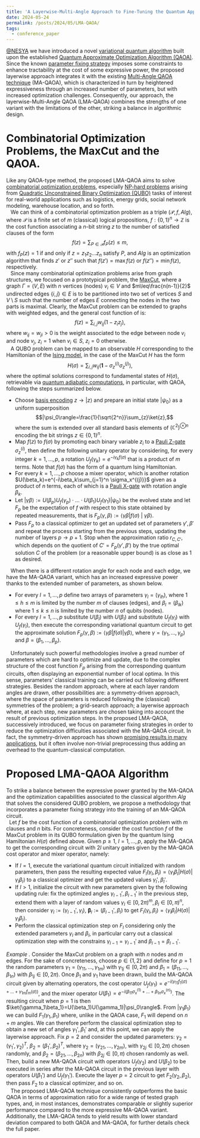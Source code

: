 ```yaml
---
title: 'A Layerwise-Multi-Angle Approach to Fine-Tuning the Quantum Approximate Optimization Algorithm'
date: 2024-05-24
permalink: /posts/2024/05/LMA-QAOA/
tags:
  - conference_paper
---
```


[@NESYA](https://github.com/NesyaLab) we have introduced a novel [variational quantum algorithm](https://arxiv.org/abs/2012.09265) built upon the established [Quantum Approximate Optimization Algorithm (QAOA)](https://arxiv.org/abs/1411.4028). Since the known [parameter fixing strategy](https://arxiv.org/abs/2108.05288) imposes some constraints to enhance tractability at the cost of some expressive power, the proposed layerwise approach integrates it with the existing [Multi-Angle QAOA technique](https://arxiv.org/abs/2109.11455) (MA-QAOA), which is characterized in turn by heightened expressiveness through an increased number of parameters, but with increased optimization challenges. Consequently, our approach, the layerwise-Multi-Angle QAOA (LMA-QAOA) combines the strengths of one variant with the limitations of the other, striking a balance in algorithmic design.

Combinatorial Optimization Problems, the MaxCut and the QAOA.
======
Like any QAOA-type method, the proposed LMA-QAOA aims to solve [combinatorial optimization problems](https://en.wikipedia.org/wiki/Combinatorial_optimization), especially [NP-hard problems](https://en.wikipedia.org/wiki/NP-hardness) arising from [Quadratic Unconstrained Binary Optimization (QUBO)](https://en.wikipedia.org/wiki/Quadratic_unconstrained_binary_optimization) tasks of interest for real-world applications such as logistics, energy grids, social network modeling, warehouse location, and so forth.<br>
&nbsp;&nbsp; We can think of a combinatorial optimization problem as a triple $(\mathcal{P},f,Alg)$, where $\mathcal{P}$ is a finite set of $m$ (classical) logical propositions, $f:\{0,1\}^n\to \mathbb{Z}$ is the cost function associating a $n$-bit string $z$ to the number of satisfied clauses of the form $$f(z)=\sum_{P\in\mathcal{P}}f_P(z) \leq m,$$ with $f_P(z)=1$ if and only if $z=z_1z_2\dots z_n$ satisfy $P$, and $Alg$ is an optimization algorithm that finds $z'$ or $z''$ such that $f(z')=\max f(z)$ or $f(z'')=\min f(z)$, respectively.<br>
&nbsp;&nbsp; Since many combinatorial optimization problems arise from graph structures, we focused on a prototypical problem, the [MaxCut](https://en.wikipedia.org/wiki/Maximum_cut), where a graph $\Gamma=(V,E)$ with $n$ vertices (nodes) $v_i\in V$ and $m\leq\frac{n(n-1)}{2}$ undirected edges $\{i,j\}\in E$ is to be partitioned into two set of vertices $S$ and $V\setminus S$ such that the number of edges $E$ connecting the nodes in the two parts is maximal. Clearly, the MaxCut problem can be extended to graphs with weighted edges, and the general cost function of is: $$f(z)=\sum_{i,j}w_{ij}(1-z_iz_j),$$ where $w_{ij}=w_{ji}>0$ is the weight associated to the edge between node $v_i$ and node $v_j$, $z_i=1$ when $v_i\in S$, $z_i=0$ otherwise.<br>
&nbsp;&nbsp; A QUBO problem can be mapped to an observable $H$ corresponding to the Hamiltonian of the [Ising model](https://en.wikipedia.org/wiki/Ising_model), in the case of the MaxCut $H$ has the form $$H(\sigma)=\sum_{i,j}w_{ij}(\mathbf{1}-\sigma_z^{(i)}\sigma_z^{(j)}),$$
where the optimal solutions correspond to fundamental states of $H(\sigma)$, retrievable via [quantum adiabatic computations](https://en.wikipedia.org/wiki/Adiabatic_quantum_computation), in particular, with QAOA, following the steps summarized below.
- Choose [basis encoding](https://arxiv.org/abs/2311.10375) $z\to |z\rangle$ and prepare an initial state $|\psi_0\rangle$ as a uniform superposition $$|\psi_0\rangle=\frac{1}{\sqrt{2^n}}\sum_{z}\ket{z},$$ where the sum is extended over all standard basis elements of $(\mathbb{C}^2)^{\otimes n}$ encoding the bit strings $z\in \{0,1\}^n$.
- Map $f(z)$ to $f(\sigma)$ by promoting each binary variable $z_i$ to a [Pauli Z-gate](https://en.wikipedia.org/wiki/Quantum_logic_gate) $\sigma_z^{(i)}$, then define the following unitary operator by considering, for every integer $k=1,\dots, p$, a rotation $U_f(\gamma_k)=e^{-i\gamma_k f(\sigma)}$ that is a product of $m$ terms. Note that $f(\sigma)$ has the form of a quantum Ising Hamiltonian.
-  For every $k=1,\dots, p$ choose a mixer operator, which is another rotation $U(\beta_k)=e^{-i\beta_k\sum_{j=1}^n \sigma_x^{(j)}}$ given as a product of $n$ terms, each of which is a [Pauli X-gate](https://en.wikipedia.org/wiki/Quantum_logic_gate) with rotation angle $\beta_k$.
- Let $|\gamma\beta\rangle:=U(\beta_p)U_f(\gamma_p)\cdot\dots\cdot U(\beta_{1})U_f(\gamma_{1})|\psi_0\rangle$ be the evolved state and let $F_p$ be the expectation of $f$ with respect to this state obtained by repeated measurements, that is $F_p(\gamma,\beta):=\langle \gamma\beta| f(\sigma)\ |\ \gamma\beta\rangle$.
- Pass $F_p$ to a classical optimizer to get an updated set of parameters $\gamma',\beta'$ and repeat the process starting from the previous steps, updating the number of layers $p\to p+1$. Stop when the approximation ratio $r_{C,C'}$, which depends on the quotient of $C'=F_p(\gamma',\beta')$ by the true optimal solution $C$ of the problem (or a reasonable upper bound) is as close as 1 as desired.

&nbsp;&nbsp; When there is a different rotation angle for each node and each edge, we have the MA-QAOA variant, which has an increased expressive power thanks to the extended number of parameters, as shown below.
- For every $l=1,\dots, p$ define two arrays of parameters $\gamma_l=(\gamma_{lh})$, where $1\leq h\leq m$ is limited by the number $m$ of clauses (edges), and $\beta_l=(\beta_{lk})$ where $1\leq k\leq n$ is limited by the number $n$ of qubits (nodes).
-  For every $l=1,\dots, p$ substitute $U(\beta_l)$ with $U(\beta_l)$ and substitute $U_f(\gamma_l)$ with $U_f(\gamma_l)$, then execute the corresponding variational quantum circuit to get the approximate solution $F_p(\gamma,\beta):=\langle \gamma\beta| f(\sigma)|\gamma\beta\rangle$, where $\gamma=(\gamma_1,\dots, \gamma_p)$ and $\beta=(\beta_1,\dots, \beta_p)$.

&nbsp;&nbsp; Unfortunately such powerful methodologies involve a gread number of parameters which are hard to optimize and update, due to the complex structure of the cost function $F_p$ arising from the corresponding quantum circuits, often displaying an exponential number of local optima. In this sense, parameters' classical training can be carried out following different strategies. Besides the random approach, where at each layer random angles are drawn, other possibilities are: a symmetry-driven approach, where the space of parameters is reduced following the (classical) symmetries of the problem; a grid-search approach; a layerwise approach where, at each step, new parameters are chosen taking into account the result of previous optimization steps. In the proposed LMA-QAOA, successively introduced, we focus on parameter fixing strategies in order to reduce the optimization difficulties associated with the MA-QAOA circuit. In fact, the symmetry-driven approach has shown [promising results in many applications](https://arxiv.org/abs/2012.04713), but it often involve non-trivial preprocessing thus adding an overhead to the quantum-classical computation.

Proposed LMA-QAOA Algorithm
======
To strike a balance between the expressive power granted by the MA-QAOA and the optimization capabilities associated to the classical algorithm $Alg$ that solves the considered QUBO problem, we propose a methodology that incorporates a parameter fixing strategy into the training of an MA-QAOA circuit.<br>
&nbsp;&nbsp;Let $f$ be the cost function of a combinatorial optimization problem with $m$ clauses and $n$ bits. For concreteness, consider the cost function $f$ of the MaxCut problem in its QUBO formulation given by the quantum Ising Hamiltonian $H(\sigma)$ defined above. Given $p\geq 1$, $l=1,\dots, p$, apply the MA-QAOA to get the corresponding circuit with $2l$ unitary gates given by the MA-QAOA cost operator and mixer operator, namely:
- If $l=1$, execute the variational quantum circuit initialized with random parameters, then pass the resulting expected value $F_l(\gamma_l,\beta_l)=\langle\gamma_l\beta_l | H(\sigma)| \gamma_l\beta_l\rangle$ to a classical optimizer and get the updated values $\gamma_l',\beta_l'$.
- If $l>1$, initialize the circuit with new parameters given by the following updating rule: fix the optimized angles $\gamma_{l-1}',\beta_{l-1}'$ in the previous step, extend them with a layer of random values $\gamma_l\in [0,2\pi)^m,\beta_l\in [0,\pi)^n$, then consider $\gamma_l:=(\gamma_{l-1}',\gamma_l)$, $\bm{\beta}_l:=(\beta_{l-1}',\beta_l)$ to get $F_l(\gamma_l,\beta_l)=\langle \gamma_l\beta_l| H(\sigma)|\gamma_l\beta_l\rangle$.
-  Perform the classical optimization step on $F_l$ considering only the extended parameters $\gamma_l$ and $\beta_l$, in particular carry out a classical optimization step with the constrains $\gamma_{l-1}=\gamma_{l-1}'$ and $\beta_{l-1}=\beta_{l-1}'$.

*Example .* Consider the MaxCut problem on a graph with $n$ nodes and $m$ edges. For the sake of concreteness, choose $p\in \{1,2\}$ and define for $p=1$ the random parameters $\gamma_1=(\gamma_{11},\dots, \gamma_{1m})$ with $\gamma_{1j}\in [0,2\pi)$ and $\beta_1=(\beta_{11},\dots, \beta_{1n})$ with $\beta_{1j}\in [0,2\pi)$. Once $\beta_1$ and $\gamma_1$ have been drawn, build the MA-QAOA circuit given by alternating operators, the cost operator $U_f(\gamma_1)=e^{-i(\gamma_{11}f_1(\sigma)+\dots+\gamma_{1m}f_m(\sigma))}$, and the mixer operator $U(\beta_1)=e^{-i(\beta_{11}\sigma_x^{(1)}+\dots+\beta_{1n}\sigma_x^{(n)})}$. The resulting circuit when $p=1$ is then $\ket{\gamma_1\beta_1}=U(\beta_1)U(\gamma_1)|\psi_0\rangle$. From $|\gamma_1\beta_1\rangle$ we can build $F_1(\gamma_1,\beta_1)$ where, unlike in the QAOA case, $F_1$ will depend on $n+m$ angles. We can therefore perform the classical optimization step to obtain a new set of angles $\gamma_1',\beta_1'$ and, at this point, we can apply the layerwise approach. Fix $p=2$ and consider the updated parameters: $\gamma_2=(\gamma_1',\gamma_2)^T$, $\beta_2=(\beta_1', \beta_2)^T$, where $\gamma_2=(\gamma_{21},\dots, \gamma_{2m})$, with $\gamma_{2j}\in [0,2\pi)$ chosen randomly, and $\beta_2=(\beta_{21},\dots, \beta_{2n})$ with $\beta_{2j}\in [0,\pi)$ chosen randomly as well. Then, build a new MA-QAOA circuit with operators $U_f(\gamma_2)$ and $U(\beta_2)$ to be executed in series after the MA-QAOA circuit in the previous layer with operators $U(\beta_1')$ and $U_f(\gamma_1')$. Execute the layer $p=2$ circuit to get $F_2(\gamma_2,\beta_2)$, then pass $F_2$ to a classical optimizer, and so on.<br>
&nbsp;&nbsp; The proposed LMA-QAOA technique consistently outperforms the basic QAOA in terms of approximation ratio for a wide range of tested graph types, and, in most instances, demonstrates comparable or slightly superior performance compared to the more expressive MA-QAOA variant. Additionally, the LMA-QAOA tends to yield results with lower standard deviation compared to both QAOA and MA-QAOA, for further details check the full paper.


